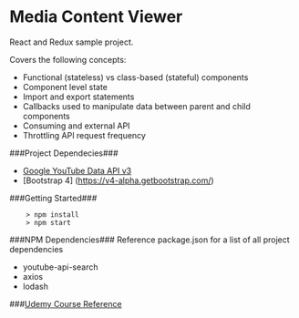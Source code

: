 # Media Content Viewer

React and Redux sample project.

Covers the following concepts:
* Functional (stateless) vs class-based (stateful) components
* Component level state
* Import and export statements
* Callbacks used to manipulate data between parent and child components
* Consuming and external API
* Throttling API request frequency

###Project Dependecies###
* [Google YouTube Data API v3](https://console.developers.google.com/apis/api/youtube-json.googleapis.com/overview)
* [Bootstrap 4] (https://v4-alpha.getbootstrap.com/)

###Getting Started###

```
	> npm install
	> npm start
```

###NPM Dependencies###
Reference package.json for a list of all project dependencies
* youtube-api-search
* axios
* lodash

###[Udemy Course Reference](https://github.com/StephenGrider/ReduxSimpleStarter)